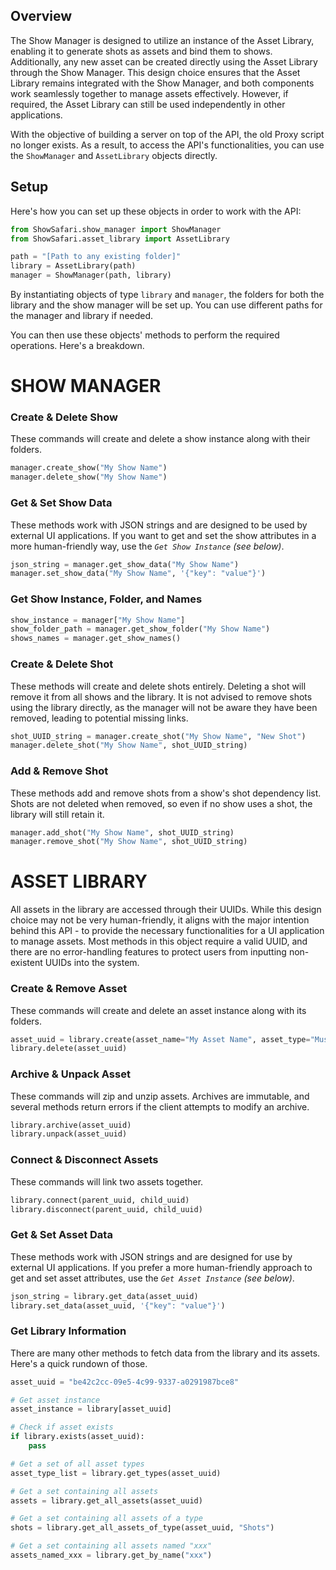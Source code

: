 ## Overview

The Show Manager is designed to utilize an instance of the Asset Library, enabling it to generate shots as assets and bind them to shows. Additionally, any new asset can be created directly using the Asset Library through the Show Manager. This design choice ensures that the Asset Library remains integrated with the Show Manager, and both components work seamlessly together to manage assets effectively. However, if required, the Asset Library can still be used independently in other applications.

With the objective of building a server on top of the API, the old Proxy script no longer exists. As a result, to access the API's functionalities, you can use the `ShowManager` and `AssetLibrary` objects directly.
## Setup
Here's how you can set up these objects in order to work with the API:

```python
from ShowSafari.show_manager import ShowManager  
from ShowSafari.asset_library import AssetLibrary

path = "[Path to any existing folder]"
library = AssetLibrary(path)  
manager = ShowManager(path, library)
```

By instantiating objects of type `library` and `manager`, the folders for both the library and the show manager will be set up. You can use different paths for the manager and library if needed.

You can then use these objects' methods to perform the required operations. Here's a breakdown.

# SHOW MANAGER
### Create & Delete Show
These commands will create and delete a show instance along with their folders.

```python
manager.create_show("My Show Name")
manager.delete_show("My Show Name")
```

### Get & Set Show Data
These methods work with JSON strings and are designed to be used by external UI applications. If you want to get and set the show attributes in a more human-friendly way, use the _`Get Show Instance` (see below)_.

```python
json_string = manager.get_show_data("My Show Name")
manager.set_show_data("My Show Name", '{"key": "value"}')
```

### Get Show Instance, Folder, and Names
```python
show_instance = manager["My Show Name"]
show_folder_path = manager.get_show_folder("My Show Name")
shows_names = manager.get_show_names()
```

### Create & Delete Shot
These methods will create and delete shots entirely. Deleting a shot will remove it from all shows and the library. It is not advised to remove shots using the library directly, as the manager will not be aware they have been removed, leading to potential missing links.

```python
shot_UUID_string = manager.create_shot("My Show Name", "New Shot")
manager.delete_shot("My Show Name", shot_UUID_string)
```

### Add & Remove Shot
These methods add and remove shots from a show's shot dependency list. Shots are not deleted when removed, so even if no show uses a shot, the library will still retain it.

```python
manager.add_shot("My Show Name", shot_UUID_string)
manager.remove_shot("My Show Name", shot_UUID_string)
```

# ASSET LIBRARY

All assets in the library are accessed through their UUIDs. While this design choice may not be very human-friendly, it aligns with the major intention behind this API - to provide the necessary functionalities for a UI application to manage assets. Most methods in this object require a valid UUID, and there are no error-handling features to protect users from inputting non-existent UUIDs into the system.

### Create & Remove Asset
These commands will create and delete an asset instance along with its folders.

```python
asset_uuid = library.create(asset_name="My Asset Name", asset_type="Music")
library.delete(asset_uuid)
```

### Archive & Unpack Asset
These commands will zip and unzip assets. Archives are immutable, and several methods return errors if the client attempts to modify an archive.

```python
library.archive(asset_uuid)
library.unpack(asset_uuid)
```

### Connect & Disconnect Assets
These commands will link two assets together.

```python
library.connect(parent_uuid, child_uuid)
library.disconnect(parent_uuid, child_uuid)
```

### Get & Set Asset Data
These methods work with JSON strings and are designed for use by external UI applications. If you prefer a more human-friendly approach to get and set asset attributes, use the _`Get Asset Instance` (see below)_.

```python
json_string = library.get_data(asset_uuid)
library.set_data(asset_uuid, '{"key": "value"}')
```

### Get Library Information
There are many other methods to fetch data from the library and its assets. Here's a quick rundown of those.

```python
asset_uuid = "be42c2cc-09e5-4c99-9337-a0291987bce8"

# Get asset instance
asset_instance = library[asset_uuid]

# Check if asset exists
if library.exists(asset_uuid):
    pass

# Get a set of all asset types
asset_type_list = library.get_types(asset_uuid)

# Get a set containing all assets
assets = library.get_all_assets(asset_uuid)

# Get a set containing all assets of a type
shots = library.get_all_assets_of_type(asset_uuid, "Shots")

# Get a set containing all assets named "xxx"
assets_named_xxx = library.get_by_name("xxx")
```